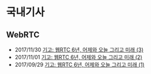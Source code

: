 # 국내기사


## WebRTC
- 2017/11/30 [기고: 웹RTC 6년, 어제와 오늘 그리고 미래 (3)](http://www.comworld.co.kr/news/articleView.html?idxno=49358)
- 2017/11/01 [기고: 웹RTC 6년, 어제와 오늘 그리고 미래 (2)](http://www.comworld.co.kr/news/articleView.html?idxno=49328)
- 2017/09/29 [기고: 웹RTC 6년, 어제와 오늘 그리고 미래 (1)](http://www.comworld.co.kr/news/articleView.html?idxno=49320)

